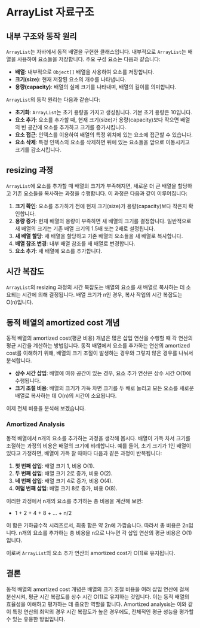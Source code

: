 # ArrayList 자료구조

## 내부 구조와 동작 원리

`ArrayList`는 자바에서 동적 배열을 구현한 클래스입니다. 내부적으로 `ArrayList`는 배열을 사용하여 요소들을 저장합니다. 주요 구성 요소는 다음과 같습니다:

- **배열**: 내부적으로 `Object[]` 배열을 사용하여 요소를 저장합니다.
- **크기(size)**: 현재 저장된 요소의 개수를 나타냅니다.
- **용량(capacity)**: 배열의 실제 크기를 나타내며, 배열의 길이를 의미합니다.

`ArrayList`의 동작 원리는 다음과 같습니다:

- **초기화**: `ArrayList`는 초기 용량을 가지고 생성됩니다. 기본 초기 용량은 10입니다.
- **요소 추가**: 요소를 추가할 때, 현재 크기(size)가 용량(capacity)보다 작으면 배열의 빈 공간에 요소를 추가하고 크기를 증가시킵니다.
- **요소 접근**: 인덱스를 이용하여 배열의 특정 위치에 있는 요소에 접근할 수 있습니다.
- **요소 삭제**: 특정 인덱스의 요소를 삭제하면 뒤에 있는 요소들을 앞으로 이동시키고 크기를 감소시킵니다.

## resizing 과정

`ArrayList`에 요소를 추가할 때 배열의 크기가 부족해지면, 새로운 더 큰 배열을 할당하고 기존 요소들을 복사하는 과정을 수행합니다. 이 과정은 다음과 같이 이루어집니다:

1. **크기 확인**: 요소를 추가하기 전에 현재 크기(size)가 용량(capacity)보다 작은지 확인합니다.
2. **용량 증가**: 현재 배열의 용량이 부족하면 새 배열의 크기를 결정합니다. 일반적으로 새 배열의 크기는 기존 배열 크기의 1.5배 또는 2배로 설정됩니다.
3. **새 배열 할당**: 새 배열을 할당하고 기존 배열의 요소들을 새 배열로 복사합니다.
4. **배열 참조 변경**: 내부 배열 참조를 새 배열로 변경합니다.
5. **요소 추가**: 새 배열에 요소를 추가합니다.

## 시간 복잡도

`ArrayList`의 resizing 과정의 시간 복잡도는 배열의 요소를 새 배열로 복사하는 데 소요되는 시간에 의해 결정됩니다. 배열 크기가 n인 경우, 복사 작업의 시간 복잡도는 O(n)입니다.

## 동적 배열의 amortized cost 개념

동적 배열의 amortized cost(평균 비용) 개념은 많은 삽입 연산을 수행할 때 각 연산의 평균 시간을 계산하는 방법입니다. 동적 배열에서 요소를 추가하는 연산의 amortized cost를 이해하기 위해, 배열의 크기 조절이 발생하는 경우와 그렇지 않은 경우를 나눠서 분석합니다.

- **상수 시간 삽입**: 배열에 여유 공간이 있는 경우, 요소 추가 연산은 상수 시간 O(1)에 수행됩니다.
- **크기 조절 비용**: 배열의 크기가 가득 차면 크기를 두 배로 늘리고 모든 요소를 새로운 배열로 복사하는 데 O(n)의 시간이 소요됩니다.

이제 전체 비용을 분석해 보겠습니다.

### Amortized Analysis

동적 배열에서 n개의 요소를 추가하는 과정을 생각해 봅시다. 배열이 가득 차서 크기를 조절하는 과정의 비용은 배열의 크기에 비례합니다. 예를 들어, 초기 크기가 1인 배열이 있다고 가정하면, 배열이 가득 찰 때마다 다음과 같은 과정이 반복됩니다:

1. **첫 번째 삽입**: 배열 크기 1, 비용 O(1).
2. **두 번째 삽입**: 배열 크기 2로 증가, 비용 O(2).
3. **네 번째 삽입**: 배열 크기 4로 증가, 비용 O(4).
4. **여덟 번째 삽입**: 배열 크기 8로 증가, 비용 O(8).

이러한 과정에서 n개의 요소를 추가하는 총 비용을 계산해 보면:

- 1 + 2 + 4 + 8 + ... + n/2

이 합은 기하급수적 시리즈로서, 최종 합은 약 2n에 가깝습니다. 따라서 총 비용은 2n입니다. n개의 요소를 추가하는 총 비용을 n으로 나누면 각 삽입 연산의 평균 비용은 O(1)입니다.

이로써 `ArrayList`의 요소 추가 연산의 amortized cost가 O(1)로 유지됩니다.

## 결론

동적 배열의 amortized cost 개념은 배열의 크기 조절 비용을 여러 삽입 연산에 걸쳐 분산시켜, 평균 시간 복잡도를 상수 시간 O(1)로 유지하는 것입니다. 이는 동적 배열의 효율성을 이해하고 평가하는 데 중요한 역할을 합니다. Amortized analysis는 이와 같이 특정 연산의 최악의 경우 시간 복잡도가 높은 경우에도, 전체적인 평균 성능을 평가할 수 있는 유용한 방법입니다.